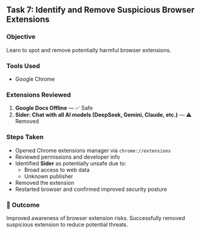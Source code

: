 ##  Task 7: Identify and Remove Suspicious Browser Extensions

###  Objective
Learn to spot and remove potentially harmful browser extensions.

### Tools Used
- Google Chrome

###  Extensions Reviewed
1. **Google Docs Offline** — ✅ Safe  
2. **Sider: Chat with all AI models (DeepSeek, Gemini, Claude, etc.)** — ⚠️ Removed

### Steps Taken
- Opened Chrome extensions manager via `chrome://extensions`
- Reviewed permissions and developer info
- Identified **Sider** as potentially unsafe due to:
  - Broad access to web data
  - Unknown publisher
- Removed the extension
- Restarted browser and confirmed improved security posture

### 📌 Outcome
Improved awareness of browser extension risks. Successfully removed suspicious extension to reduce potential threats.

